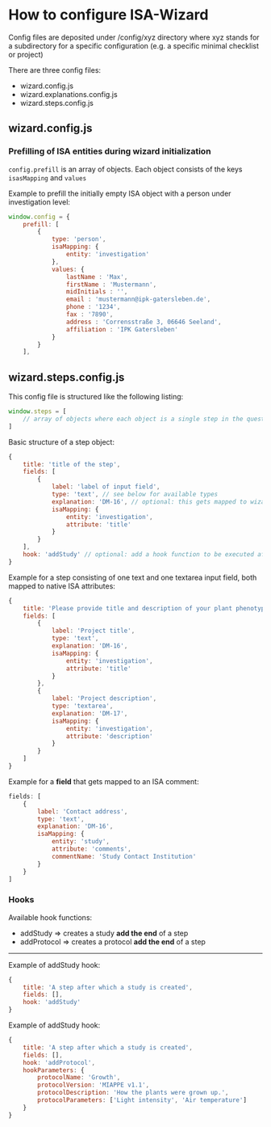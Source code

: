# How to configure ISA-Wizard


Config files are deposited under /config/xyz directory where xyz stands for a subdirectory for a specific configuration (e.g. a specific minimal checklist or project)

There are three config files:

 * wizard.config.js
 * wizard.explanations.config.js
 * wizard.steps.config.js

## wizard.config.js


### Prefilling of ISA entities during wizard initialization

`config.prefill` is an array of objects. Each object consists of the keys `isasMapping` and `values`

Example to prefill the initially empty ISA object with a person under investigation level:

```javascript
window.config = {
    prefill: [
        {
            type: 'person',
            isaMapping: {
                entity: 'investigation'
            },
            values: {
                lastName : 'Max',
                firstName : 'Mustermann',
                midInitials : '',
                email : 'mustermann@ipk-gatersleben.de',
                phone : '1234',
                fax : '7890',
                address : 'Corrensstraße 3, 06646 Seeland',
                affiliation : 'IPK Gatersleben'
            }
        }
    ],
```


## wizard.steps.config.js

This config file is structured like the following listing:

```javascript
window.steps = [
    // array of objects where each object is a single step in the questionnaire
]
```

Basic structure of a step object:

```javascript
{
    title: 'title of the step',
    fields: [
        {
            label: 'label of input field',
            type: 'text', // see below for available types
            explanation: 'DM-16', // optional: this gets mapped to wizard.explanations.config.js
            isaMapping: {
                entity: 'investigation',
                attribute: 'title'
            }
        }
    ],
    hook: 'addStudy' // optional: add a hook function to be executed after this step 
}
```


Example for a step consisting of one text and one textarea input field, both mapped to native ISA attributes:

```javascript
{
    title: 'Please provide title and description of your plant phenotyping project',
    fields: [
        {
            label: 'Project title',
            type: 'text',
            explanation: 'DM-16',
            isaMapping: {
                entity: 'investigation',
                attribute: 'title'
            }
        },
        {
            label: 'Project description',
            type: 'textarea',
            explanation: 'DM-17',
            isaMapping: {
                entity: 'investigation',
                attribute: 'description'
            }
        }
    ]
}
```

Example for a <b>field</b> that gets mapped to an ISA comment:

```javascript
fields: [
    {
        label: 'Contact address',
        type: 'text',
        explanation: 'DM-16',
        isaMapping: {
            entity: 'study',
            attribute: 'comments',
            commentName: 'Study Contact Institution'
        }
    }
]
```

### Hooks

Available hook functions:
 * addStudy => creates a study <b>add the end</b> of a step
 * addProtocol => creates a protocol <b>add the end</b> of a step

---

Example of addStudy hook:
```javascript
{
    title: 'A step after which a study is created',
    fields: [],
    hook: 'addStudy' 
}
```

Example of addStudy hook:
```javascript
{
    title: 'A step after which a study is created',
    fields: [],
    hook: 'addProtocol',
    hookParameters: {
        protocolName: 'Growth',
        protocolVersion: 'MIAPPE v1.1',
        protocolDescription: 'How the plants were grown up.',
        protocolParameters: ['Light intensity', 'Air temperature']
    }
}
```
